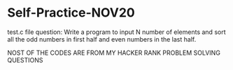# Self-Practice-NOV20
test.c file question:
Write a program to input N number of elements and sort all the odd numbers in first half and even numbers in the last half.

NOST OF THE CODES ARE FROM MY HACKER RANK PROBLEM SOLVING QUESTIONS

